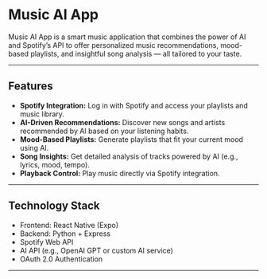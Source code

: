 # Music AI App

Music AI App is a smart music application that combines the power of AI and Spotify’s API to offer personalized music recommendations, mood-based playlists, and insightful song analysis — all tailored to your taste.

---

## Features

- **Spotify Integration:** Log in with Spotify and access your playlists and music library.
- **AI-Driven Recommendations:** Discover new songs and artists recommended by AI based on your listening habits.
- **Mood-Based Playlists:** Generate playlists that fit your current mood using AI.
- **Song Insights:** Get detailed analysis of tracks powered by AI (e.g., lyrics, mood, tempo).
- **Playback Control:** Play music directly via Spotify integration.

---

## Technology Stack

- Frontend: React Native (Expo)
- Backend: Python + Express
- Spotify Web API
- AI API (e.g., OpenAI GPT or custom AI service)
- OAuth 2.0 Authentication

---
